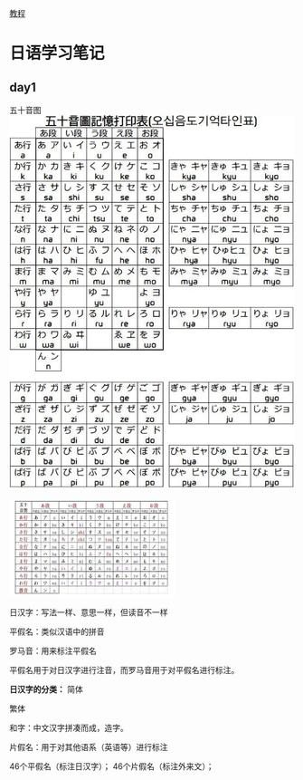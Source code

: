 [教程](https://www.bilibili.com/video/BV1vg411176y?p=2&vd_source=f0fc0819c519290af744b0a942a85c0e)

# 日语学习笔记

## day1
五十音图
![image](.attachments/bc89753754d99d6b3bb39d9860255486aeccc4d9.image)

![image](.attachments/51e891cbf68810a020b8d3d5479d661b517fa407.jpg)

日汉字：写法一样、意思一样，但读音不一样

平假名：类似汉语中的拼音

罗马音：用来标注平假名

平假名用于对日汉字进行注音，而罗马音用于对平假名进行标注。

**日汉字的分类：**
简体

繁体

和字：中文汉字拼凑而成，造字。

片假名：用于对其他语系（英语等）进行标注

46个平假名（标注日汉字）；
46个片假名（标注外来文）；




